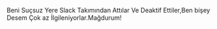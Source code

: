 Beni Suçsuz Yere Slack Takımından Attılar Ve Deaktif Ettiler,Ben bişey Desem Çok az İlgileniyorlar.Mağdurum!
